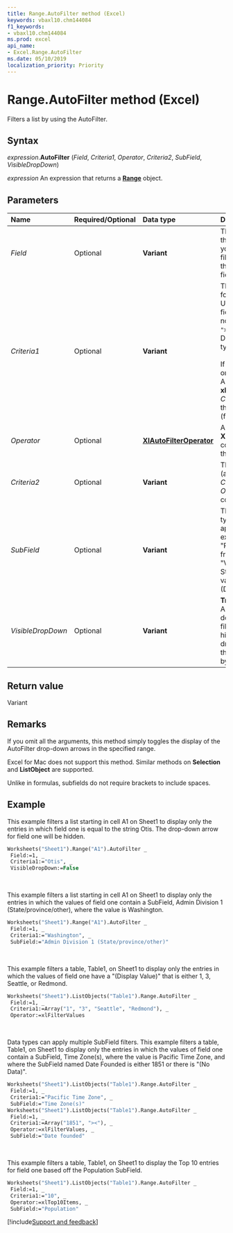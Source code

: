 ```yaml
---
title: Range.AutoFilter method (Excel)
keywords: vbaxl10.chm144084
f1_keywords:
- vbaxl10.chm144084
ms.prod: excel
api_name:
- Excel.Range.AutoFilter
ms.date: 05/10/2019
localization_priority: Priority
---
```


# Range.AutoFilter method (Excel)

Filters a list by using the AutoFilter.

## Syntax

_expression_.**AutoFilter** (_Field_, _Criteria1_, _Operator_, _Criteria2_, _SubField_, _VisibleDropDown_)

_expression_ An expression that returns a **[Range](Excel.Range(object).md)** object.


## Parameters

|Name |Required/Optional |Data type |Description|
|:-----|:-----|:-----|:-----|
| _Field_|Optional| **Variant**| The integer offset of the field on which you want to base the filter (from the left of the list; the leftmost field is field one).|
| _Criteria1_|Optional| **Variant**|The criteria (a string; for example, "101"). Use `"="` to find blank fields, `"<>"` to find non-blank fields, and `"><"` to select (No Data) fields in data types.<br/><br/>If this argument is omitted, the criteria is All. If _Operator_ is **xlTop10Items**, _Criteria1_ specifies the number of items (for example, "10").|
| _Operator_|Optional| **[XlAutoFilterOperator](Excel.XlAutoFilterOperator.md)**|An **XlAutoFilterOperator** constant specifying the type of filter.|
| _Criteria2_|Optional| **Variant**|The second criteria (a string). Used with _Criteria1_ and _Operator_ to construct compound criteria.|
| _SubField_|Optional| **Variant**|The field from a data type on which to apply the criteria (for example, the "Population" field from Geography or "Volume" field from Stocks). Omitting this value targets the "(Display Value)".|
| _VisibleDropDown_|Optional| **Variant**| **True** to display the AutoFilter drop-down arrow for the filtered field. **False** to hide the AutoFilter drop-down arrow for the filtered field. **True** by default.|

## Return value

Variant

## Remarks

If you omit all the arguments, this method simply toggles the display of the AutoFilter drop-down arrows in the specified range.

Excel for Mac does not support this method. Similar methods on **Selection** and **ListObject** are supported.

Unlike in formulas, subfields do not require brackets to include spaces.


## Example

This example filters a list starting in cell A1 on Sheet1 to display only the entries in which field one is equal to the string Otis. The drop-down arrow for field one will be hidden.

```vb
Worksheets("Sheet1").Range("A1").AutoFilter _
 Field:=1, _
 Criteria1:="Otis", _
 VisibleDropDown:=False
```

<br/>

This example filters a list starting in cell A1 on Sheet1 to display only the entries in which the values of field one contain a SubField, Admin Division 1 (State/province/other), where the value is Washington.

```vb
Worksheets("Sheet1").Range("A1").AutoFilter _
 Field:=1, _
 Criteria1:="Washington", _
 SubField:="Admin Division 1 (State/province/other)"
```

<br/>

This example filters a table, Table1, on Sheet1 to display only the entries in which the values of field one have a "(Display Value)" that is either 1, 3, Seattle, or Redmond.

```vb
Worksheets("Sheet1").ListObjects("Table1").Range.AutoFilter _
 Field:=1, _
 Criteria1:=Array("1", "3", "Seattle", "Redmond"), _
 Operator:=xlFilterValues
```

<br/>

Data types can apply multiple SubField filters. This example filters a table, Table1, on Sheet1 to display only the entries in which the values of field one contain a SubField, Time Zone(s), where the value is Pacific Time Zone, and where the SubField named Date Founded is either 1851 or there is "(No Data)".

```vb
Worksheets("Sheet1").ListObjects("Table1").Range.AutoFilter _
 Field:=1, _
 Criteria1:="Pacific Time Zone", _
 SubField:="Time Zone(s)"
Worksheets("Sheet1").ListObjects("Table1").Range.AutoFilter _
 Field:=1, _
 Criteria1:=Array("1851", "><"), _
 Operator:=xlFilterValues, _
 SubField:="Date founded"
```

<br/>

This example filters a table, Table1, on Sheet1 to display the Top 10 entries for field one based off the Population SubField.

```vb
Worksheets("Sheet1").ListObjects("Table1").Range.AutoFilter _
 Field:=1, _
 Criteria1:="10", _
 Operator:=xlTop10Items, _
 SubField:="Population"
```



[!include[Support and feedback](~/includes/feedback-boilerplate.md)]
